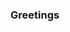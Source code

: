 ### Greetings

<!--
**SadmanSkb55/SadmanSkb55** is a ✨ _special_ ✨ repository because its `README.md` (this file) appears on your GitHub profile.

Here are some ideas to get you started:

- 🔭 I’m currently working on ...
- 🌱 I’m currently learning ...
- 👯 I’m looking to collaborate on ...
- 🤔 I’m looking for help with ...
- 💬 Ask me about ...
- 📫 How to reach me: ...
- 😄 Pronouns: ...
- ⚡ Fun fact: ...
-->
<!--### What da snake doin there...!!! :0
![snake gif](https://github.com/SadmanSkb55/SadmanSkb55/blob/output/github-contribution-grid-snake.svg)
-->
